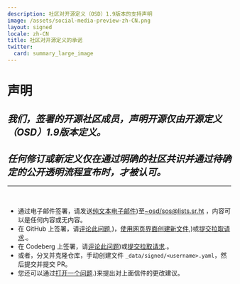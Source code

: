 ```yaml
---
description: 社区对开源定义（OSD）1.9版本的支持声明
image: /assets/social-media-preview-zh-CN.png
layout: signed
locale: zh-CN
title: 社区对开源定义的承诺
twitter:
  card: summary_large_image
---
```

# **声明**

## *我们，签署的开源社区成员，声明开源仅由开源定义（OSD）1.9版本定义。*

## *任何修订或新定义仅在通过明确的社区共识并通过待确定的公开透明流程宣布时，才被认可。*

---
<br>

- 通过电子邮件签署，请发送[纯文本电子邮件](https://useplaintext.email/))至[~osd/sos@lists.sr.ht](mailto:~osd/sos@lists.sr.ht) ，内容可以是任何内容或无内容。
- 在 GitHub 上签署，请[评论此问题](https://github.com/OpenSourceDefinition/sos/issues/1),)，[使用网页界面创建新文件](https://github.com/OpenSourceDefinition/sos/new/main/_data/signed),)或[提交拉取请求](https://github.com/OpenSourceDefinition/sos/pulls).。
- 在 Codeberg 上签署，请[评论此问题](https://codeberg.org/osd/sos/issues/1))或[提交拉取请求](https://codeberg.org/osd/sos/pulls).。
- 或者，分叉并克隆仓库，手动创建文件 `_data/signed/<username>.yaml`，然后提交并提交 PR。
- 您还可以通过[打开一个问题](https://codeberg.org/osd/sos/issues).)来提出对上面信件的更改建议。